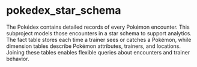 # pokedex_star_schema
The Pokédex contains detailed records of every Pokémon encounter. This subproject models those encounters in a star schema to support analytics. The fact table stores each time a trainer sees or catches a Pokémon, while dimension tables describe Pokémon attributes, trainers, and locations. Joining these tables enables flexible queries about encounters and trainer behavior.

